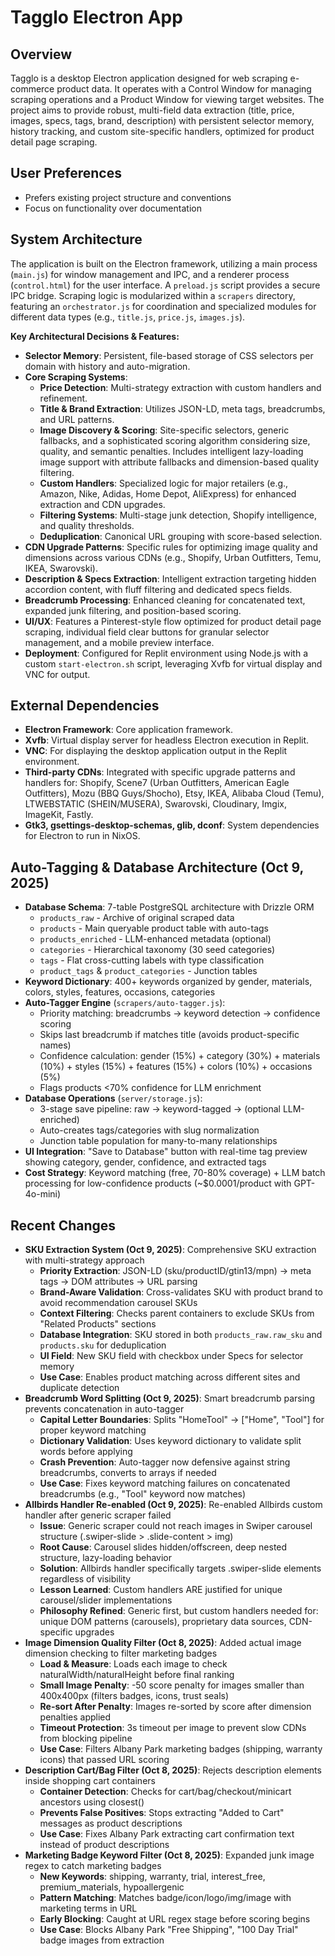 # Tagglo Electron App

## Overview
Tagglo is a desktop Electron application designed for web scraping e-commerce product data. It operates with a Control Window for managing scraping operations and a Product Window for viewing target websites. The project aims to provide robust, multi-field data extraction (title, price, images, specs, tags, brand, description) with persistent selector memory, history tracking, and custom site-specific handlers, optimized for product detail page scraping.

## User Preferences
- Prefers existing project structure and conventions
- Focus on functionality over documentation

## System Architecture
The application is built on the Electron framework, utilizing a main process (`main.js`) for window management and IPC, and a renderer process (`control.html`) for the user interface. A `preload.js` script provides a secure IPC bridge. Scraping logic is modularized within a `scrapers` directory, featuring an `orchestrator.js` for coordination and specialized modules for different data types (e.g., `title.js`, `price.js`, `images.js`).

**Key Architectural Decisions & Features:**
- **Selector Memory**: Persistent, file-based storage of CSS selectors per domain with history and auto-migration.
- **Core Scraping Systems**:
    - **Price Detection**: Multi-strategy extraction with custom handlers and refinement.
    - **Title & Brand Extraction**: Utilizes JSON-LD, meta tags, breadcrumbs, and URL patterns.
    - **Image Discovery & Scoring**: Site-specific selectors, generic fallbacks, and a sophisticated scoring algorithm considering size, quality, and semantic penalties. Includes intelligent lazy-loading image support with attribute fallbacks and dimension-based quality filtering.
    - **Custom Handlers**: Specialized logic for major retailers (e.g., Amazon, Nike, Adidas, Home Depot, AliExpress) for enhanced extraction and CDN upgrades.
    - **Filtering Systems**: Multi-stage junk detection, Shopify intelligence, and quality thresholds.
    - **Deduplication**: Canonical URL grouping with score-based selection.
- **CDN Upgrade Patterns**: Specific rules for optimizing image quality and dimensions across various CDNs (e.g., Shopify, Urban Outfitters, Temu, IKEA, Swarovski).
- **Description & Specs Extraction**: Intelligent extraction targeting hidden accordion content, with fluff filtering and dedicated specs fields.
- **Breadcrumb Processing**: Enhanced cleaning for concatenated text, expanded junk filtering, and position-based scoring.
- **UI/UX**: Features a Pinterest-style flow optimized for product detail page scraping, individual field clear buttons for granular selector management, and a mobile preview interface.
- **Deployment**: Configured for Replit environment using Node.js with a custom `start-electron.sh` script, leveraging Xvfb for virtual display and VNC for output.

## External Dependencies
- **Electron Framework**: Core application framework.
- **Xvfb**: Virtual display server for headless Electron execution in Replit.
- **VNC**: For displaying the desktop application output in the Replit environment.
- **Third-party CDNs**: Integrated with specific upgrade patterns and handlers for: Shopify, Scene7 (Urban Outfitters, American Eagle Outfitters), Mozu (BBQ Guys/Shocho), Etsy, IKEA, Alibaba Cloud (Temu), LTWEBSTATIC (SHEIN/MUSERA), Swarovski, Cloudinary, Imgix, ImageKit, Fastly.
- **Gtk3, gsettings-desktop-schemas, glib, dconf**: System dependencies for Electron to run in NixOS.

## Auto-Tagging & Database Architecture (Oct 9, 2025)
- **Database Schema**: 7-table PostgreSQL architecture with Drizzle ORM
  - `products_raw` - Archive of original scraped data
  - `products` - Main queryable product table with auto-tags
  - `products_enriched` - LLM-enhanced metadata (optional)
  - `categories` - Hierarchical taxonomy (30 seed categories)
  - `tags` - Flat cross-cutting labels with type classification
  - `product_tags` & `product_categories` - Junction tables
- **Keyword Dictionary**: 400+ keywords organized by gender, materials, colors, styles, features, occasions, categories
- **Auto-Tagger Engine** (`scrapers/auto-tagger.js`):
  - Priority matching: breadcrumbs → keyword detection → confidence scoring
  - Skips last breadcrumb if matches title (avoids product-specific names)
  - Confidence calculation: gender (15%) + category (30%) + materials (10%) + styles (15%) + features (15%) + colors (10%) + occasions (5%)
  - Flags products <70% confidence for LLM enrichment
- **Database Operations** (`server/storage.js`):
  - 3-stage save pipeline: raw → keyword-tagged → (optional LLM-enriched)
  - Auto-creates tags/categories with slug normalization
  - Junction table population for many-to-many relationships
- **UI Integration**: "Save to Database" button with real-time tag preview showing category, gender, confidence, and extracted tags
- **Cost Strategy**: Keyword matching (free, 70-80% coverage) + LLM batch processing for low-confidence products (~$0.0001/product with GPT-4o-mini)

## Recent Changes
- **SKU Extraction System (Oct 9, 2025)**: Comprehensive SKU extraction with multi-strategy approach
  - **Priority Extraction**: JSON-LD (sku/productID/gtin13/mpn) → meta tags → DOM attributes → URL parsing
  - **Brand-Aware Validation**: Cross-validates SKU with product brand to avoid recommendation carousel SKUs
  - **Context Filtering**: Checks parent containers to exclude SKUs from "Related Products" sections
  - **Database Integration**: SKU stored in both `products_raw.raw_sku` and `products.sku` for deduplication
  - **UI Field**: New SKU field with checkbox under Specs for selector memory
  - **Use Case**: Enables product matching across different sites and duplicate detection
- **Breadcrumb Word Splitting (Oct 9, 2025)**: Smart breadcrumb parsing prevents concatenation in auto-tagger
  - **Capital Letter Boundaries**: Splits "HomeTool" → ["Home", "Tool"] for proper keyword matching
  - **Dictionary Validation**: Uses keyword dictionary to validate split words before applying
  - **Crash Prevention**: Auto-tagger now defensive against string breadcrumbs, converts to arrays if needed
  - **Use Case**: Fixes keyword matching failures on concatenated breadcrumbs (e.g., "Tool" keyword now matches)
- **Allbirds Handler Re-enabled (Oct 9, 2025)**: Re-enabled Allbirds custom handler after generic scraper failed
  - **Issue**: Generic scraper could not reach images in Swiper carousel structure (.swiper-slide > .slide-content > img)
  - **Root Cause**: Carousel slides hidden/offscreen, deep nested structure, lazy-loading behavior
  - **Solution**: Allbirds handler specifically targets .swiper-slide elements regardless of visibility
  - **Lesson Learned**: Custom handlers ARE justified for unique carousel/slider implementations
  - **Philosophy Refined**: Generic first, but custom handlers needed for: unique DOM patterns (carousels), proprietary data sources, CDN-specific upgrades
- **Image Dimension Quality Filter (Oct 8, 2025)**: Added actual image dimension checking to filter marketing badges
  - **Load & Measure**: Loads each image to check naturalWidth/naturalHeight before final ranking
  - **Small Image Penalty**: -50 score penalty for images smaller than 400x400px (filters badges, icons, trust seals)
  - **Re-sort After Penalty**: Images re-sorted by score after dimension penalties applied
  - **Timeout Protection**: 3s timeout per image to prevent slow CDNs from blocking pipeline
  - **Use Case**: Filters Albany Park marketing badges (shipping, warranty icons) that passed URL scoring
- **Description Cart/Bag Filter (Oct 8, 2025)**: Rejects description elements inside shopping cart containers
  - **Container Detection**: Checks for cart/bag/checkout/minicart ancestors using closest()
  - **Prevents False Positives**: Stops extracting "Added to Cart" messages as product descriptions
  - **Use Case**: Fixes Albany Park extracting cart confirmation text instead of product descriptions
- **Marketing Badge Keyword Filter (Oct 8, 2025)**: Expanded junk image regex to catch marketing badges
  - **New Keywords**: shipping, warranty, trial, interest_free, premium_materials, hypoallergenic
  - **Pattern Matching**: Matches badge/icon/logo/img/image with marketing terms in URL
  - **Early Blocking**: Caught at URL regex stage before scoring begins
  - **Use Case**: Blocks Albany Park "Free Shipping", "100 Day Trial" badge images from extraction